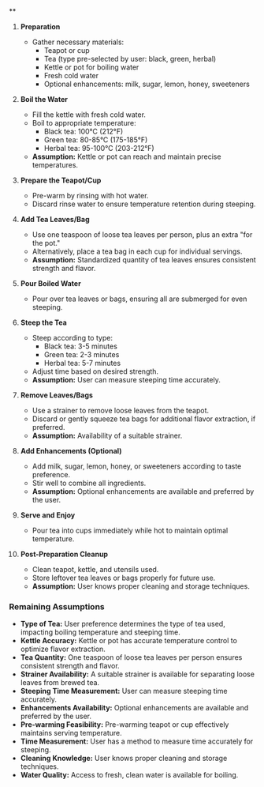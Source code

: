 **

1. **Preparation**
   - Gather necessary materials:
     - Teapot or cup
     - Tea (type pre-selected by user: black, green, herbal)
     - Kettle or pot for boiling water
     - Fresh cold water
     - Optional enhancements: milk, sugar, lemon, honey, sweeteners

2. **Boil the Water**
   - Fill the kettle with fresh cold water.
   - Boil to appropriate temperature:
     - Black tea: 100°C (212°F)
     - Green tea: 80-85°C (175-185°F)
     - Herbal tea: 95-100°C (203-212°F)
   - **Assumption:** Kettle or pot can reach and maintain precise temperatures.

3. **Prepare the Teapot/Cup**
   - Pre-warm by rinsing with hot water.
   - Discard rinse water to ensure temperature retention during steeping.

4. **Add Tea Leaves/Bag**
   - Use one teaspoon of loose tea leaves per person, plus an extra "for the pot."
   - Alternatively, place a tea bag in each cup for individual servings.
   - **Assumption:** Standardized quantity of tea leaves ensures consistent strength and flavor.

5. **Pour Boiled Water**
   - Pour over tea leaves or bags, ensuring all are submerged for even steeping.

6. **Steep the Tea**
   - Steep according to type:
     - Black tea: 3-5 minutes
     - Green tea: 2-3 minutes
     - Herbal tea: 5-7 minutes
   - Adjust time based on desired strength.
   - **Assumption:** User can measure steeping time accurately.

7. **Remove Leaves/Bags**
   - Use a strainer to remove loose leaves from the teapot.
   - Discard or gently squeeze tea bags for additional flavor extraction, if preferred.
   - **Assumption:** Availability of a suitable strainer.

8. **Add Enhancements (Optional)**
   - Add milk, sugar, lemon, honey, or sweeteners according to taste preference.
   - Stir well to combine all ingredients.
   - **Assumption:** Optional enhancements are available and preferred by the user.

9. **Serve and Enjoy**
   - Pour tea into cups immediately while hot to maintain optimal temperature.

10. **Post-Preparation Cleanup**
    - Clean teapot, kettle, and utensils used.
    - Store leftover tea leaves or bags properly for future use.
    - **Assumption:** User knows proper cleaning and storage techniques.

### Remaining Assumptions

- **Type of Tea:** User preference determines the type of tea used, impacting boiling temperature and steeping time.
- **Kettle Accuracy:** Kettle or pot has accurate temperature control to optimize flavor extraction.
- **Tea Quantity:** One teaspoon of loose tea leaves per person ensures consistent strength and flavor.
- **Strainer Availability:** A suitable strainer is available for separating loose leaves from brewed tea.
- **Steeping Time Measurement:** User can measure steeping time accurately.
- **Enhancements Availability:** Optional enhancements are available and preferred by the user.
- **Pre-warming Feasibility:** Pre-warming teapot or cup effectively maintains serving temperature.
- **Time Measurement:** User has a method to measure time accurately for steeping.
- **Cleaning Knowledge:** User knows proper cleaning and storage techniques.
- **Water Quality:** Access to fresh, clean water is available for boiling.
